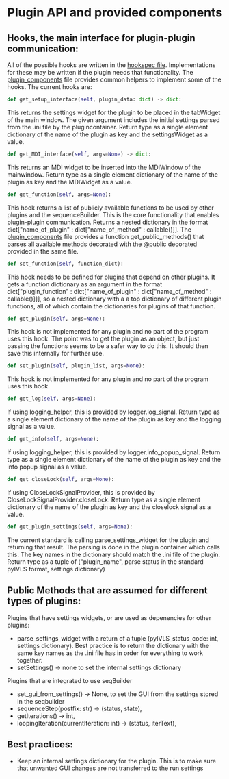 # Plugin API and provided components

## Hooks, the main interface for plugin-plugin communication:
All of the possible hooks are written in the [hookspec file](../plugins/pyIVLS_hookspec.py). Implementations for these may be written if the plugin needs that functionality. The [plugin_components](../plugins/plugin_components.py) file provides common helpers to implement some of the hooks.  The current hooks are:

```python 
def get_setup_interface(self, plugin_data: dict) -> dict:
```
This returns the settings widget for the plugin to be placed in the tabWidget of the main window. The given argument includes the initial settings parsed from the .ini file by the plugincontainer. Return type as a single element dictionary of the name of the plugin as key and the settingsWidget as a value.

```python 
def get_MDI_interface(self, args=None) -> dict:
```
This returns an MDI widget to be inserted into the MDIWindow of the mainwindow. Return type as a single element dictionary of the name of the plugin as key and the MDIWidget as a value.

```python 
def get_function(self, args=None):
```
This hook returns a list of publicly available functions to be used by other plugins and the sequenceBuilder. This is the core functionality that enables plugin-plugin communication. Returns a nested dictionary in the format dict["name_of_plugin" : dict["name_of_method" : callable()]]. The [plugin_components](../plugins/plugin_components.py) file provides a function get_public_methods() that parses all available methods decorated with the @public decorated provided in the same file.

```python 
def set_function(self, function_dict):
```
This hook needs to be defined for plugins that depend on other plugins. It gets a function dictionary as an argument in the format dict["plugin_function" : dict["name_of_plugin" : dict["name_of_method" : callable()]]], so a nested dictionary with a a top dictionary of different plugin functions, all of which contain the dictionaries for plugins of that function.
 

```python 
def get_plugin(self, args=None):
```
This hook is not implemented for any plugin and no part of the program uses this hook. The point was to get the plugin as an object, but just passing the functions seems to be a safer way to do this. It should then save this internally for further use.

```python 
def set_plugin(self, plugin_list, args=None):
```
This hook is not implemented for any plugin and no part of the program uses this hook. 


```python 
def get_log(self, args=None):
```
If using logging_helper, this is provided by logger.log_signal. 
Return type as a single element dictionary of the name of the plugin as key and the logging signal as a value.

```python 
def get_info(self, args=None):
```
If using logging_helper, this is provided by logger.info_popup_signal. 
Return type as a single element dictionary of the name of the plugin as key and the info popup signal as a value.

```python 
def get_closeLock(self, args=None):
```
If using CloseLockSignalProvider, this is provided by CloseLockSignalProvider.closeLock.
Return type as a single element dictionary of the name of the plugin as key and the closelock signal as a value.

```python 
def get_plugin_settings(self, args=None):
```
The current standard is calling parse_settings_widget for the plugin and returning that result. The parsing is done in the plugin container which calls this. The key names in the dictionary should match the .ini file of the plugin.
Return type as a tuple of ("plugin_name", parse status in the standard pyIVLS format, settings dictionary) 


## Public Methods that are assumed for different types of plugins:
Plugins that have settings widgets, or are used as depenencies for other plugins:
- parse_settings_widget with a return of a tuple (pyIVLS_status_code: int, settings dictionary). Best practice is to return the dictionary with the same key names as the .ini file has in order for everything to work together.
- setSettings() -> none to set the internal settings dictionary

Plugins that are integrated to use seqBuilder
- set_gui_from_settings() -> None, to set the GUI from the settings stored in the seqbuilder
- sequenceStep(postfix: str) -> (status, state), 
- getIterations() -> int,
- loopingIteration(currentIteration: int) -> (status, iterText),

## Best practices:
- Keep an internal settings dictionary for the plugin. This is to make sure that unwanted GUI changes are not transferred to the run settings

